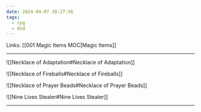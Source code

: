 ```yaml
---
date: 2024-04-07 20:27:56
tags:
  - rpg
  - dnd
---
```

Links: [[001 Magic Items MOC|Magic Items]]

---

![[Necklace of Adaptation#Necklace of Adaptation]]

![[Necklace of Fireballs#Necklace of Fireballs]]

![[Necklace of Prayer Beads#Necklace of Prayer Beads]]

![[Nine Lives Stealer#Nine Lives Stealer]]

---
